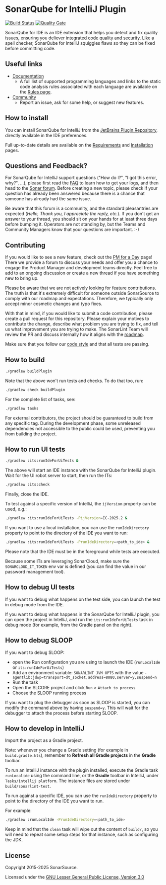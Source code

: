 SonarQube for IntelliJ Plugin
=========================

[![Build Status](https://api.cirrus-ci.com/github/SonarSource/sonarlint-intellij.svg?branch=master)](https://cirrus-ci.com/github/SonarSource/sonarlint-intellij)
[![Quality Gate](https://next.sonarqube.com/sonarqube/api/project_badges/measure?project=org.sonarsource.sonarlint.intellij%3Asonarlint-intellij&metric=alert_status)](https://next.sonarqube.com/sonarqube/dashboard?id=org.sonarsource.sonarlint.intellij%3Asonarlint-intellij)

SonarQube for IDE is an IDE extension that helps you detect and fix quality issues, ensuring you deliever [integrated code quality and security](https://www.sonarsource.com/solutions/for-developers/).
Like a spell checker, SonarQube for IntelliJ squiggles flaws so they can be fixed before committing code.

Useful links
------------

- [Documentation](https://docs.sonarsource.com/sonarlint/intellij/)
    - A full list of supported programming languages and links to the static code analysis rules associated with each language are available
      on the [Rules page](https://docs.sonarsource.com/sonarlint/intellij/using-sonarlint/rules/).
- [Community](https://community.sonarsource.com/c/help/sl)
    - Report an issue, ask for some help, or suggest new features.

How to install
--------------

You can install SonarQube for IntelliJ from the [JetBrains Plugin Repository](https://plugins.jetbrains.com/plugin/7973-sonarlint), directly
available in the IDE preferences.

Full up-to-date details are available on the [Requirements](https://docs.sonarsource.com/sonarlint/intellij/getting-started/requirements/)
and [Installation](https://docs.sonarsource.com/sonarlint/intellij/getting-started/installation/) pages.

Questions and Feedback?
--------------------------

For SonarQube for IntelliJ support questions ("How do I?", "I got this error, why?", ...), please first read
the [FAQ](https://community.sonarsource.com/t/frequently-asked-questions/7204) to learn how to get your logs, and then head to
the [Sonar forum](https://community.sonarsource.com/c/help/sl). Before creating a new topic, please check if your question has already been
answered because there is a chance that someone has already had the same issue.

Be aware that this forum is a community, and the standard pleasantries are expected (_Hello, Thank you, I appreciate the reply, etc._). If
you don't get an answer to your thread, you should sit on your hands for at least three days before bumping it. Operators are not standing
by, but the Teams and Community Managers know that your questions are important. :-)

Contributing
------------

If you would like to see a new feature, check out the [PM for a Day](https://community.sonarsource.com/c/sl/pm-for-a-day-sl/41) page! There
we provide a forum to discuss your needs and offer you a chance to engage the Product Manager and development teams directly. Feel free to
add to an ongoing discussion or create a new thread if you have something new to bring up.

Please be aware that we are not actively looking for feature contributions. The truth is that it's extremely difficult for someone outside
SonarSource to comply with our roadmap and expectations. Therefore, we typically only accept minor cosmetic changes and typo fixes.

With that in mind, if you would like to submit a code contribution, please create a pull request for this repository. Please explain your
motives to contribute the change, describe what problem you are trying to fix, and tell us what improvement you are trying to make. The
SonarLint Team will review the PR and discuss internally how it aligns with
the [roadmap](https://www.sonarsource.com/products/sonarlint/roadmap/).

Make sure that you follow our [code style](https://github.com/SonarSource/sonar-developer-toolset#code-style-configuration-for-intellij) and
that all tests are passing.

How to build
------------

```bash
./gradlew buildPlugin
```

Note that the above won't run tests and checks. To do that too, run:

```bash
./gradlew check buildPlugin
```

For the complete list of tasks, see:

```bash
./gradlew tasks
```

For external contributors, the project should be guaranteed to build from any specific tag. During the development phase, some
unreleased dependencies not accessible to the public could be used, preventing you from building the project.

How to run UI tests
-------------------

```bash
./gradlew :its:runIdeForUiTests &
```

The above will start an IDE instance with the SonarQube for IntelliJ plugin. Wait for the UI robot server to start, then run the ITs:

```bash
./gradlew :its:check
```

Finally, close the IDE.

To test against a specific version of IntelliJ, the `ijVersion` property can be used, e.g.:

```bash
./gradlew :its:runIdeForUiTests -PijVersion=IC-2025.2 &
```

If you want to use a local installation, you can use the `runIdeDirectory` property to point to the directory of the IDE you want to run:

```bash
./gradlew :its:runIdeForUiTests -PrunIdeDirectory=<path_to_ide> &
```

Please note that the IDE must be in the foreground while tests are executed.

Because some ITs are leveraging SonarCloud, make sure the `SONARCLOUD_IT_TOKEN` env var is defined (you can find the value in our
password management tool).

How to debug UI tests
---------------------

If you want to debug what happens on the test side, you can launch the test in debug mode from the IDE.

If you want to debug what happens in the SonarQube for IntelliJ plugin, you can open the project in IntelliJ, and run the
`its:runIdeForUiTests` task in debug mode (for example, from the Gradle panel on the right).


How to debug SLOOP
------------------

If you want to debug SLOOP:

* open the Run configuration you are using to launch the IDE (`runLocalIde` or `its:runIdeForUiTests`)
* Add an environment variable: `SONARLINT_JVM_OPTS` with the value `-agentlib:jdwp=transport=dt_socket,address=8080,server=y,suspend=n`
* Run the task
* Open the SLCORE project and click `Run` > `Attach to process`
* Choose the SLOOP running process

If you want to plug the debugger as soon as SLOOP is started, you can modify the command above by having `suspend=y`.
This will wait for the debugger to attach the process before starting SLOOP.

How to develop in IntelliJ
--------------------------

Import the project as a Gradle project.

Note: whenever you change a Gradle setting (for example in `build.gradle.kts`),
remember to **Refresh all Gradle projects** in the **Gradle** toolbar.

To run an IntelliJ instance with the plugin installed, execute the Gradle task `runLocalide` using the command line,
or the **Gradle** toolbar in IntelliJ, under `Tasks/intellij platform`.
The instance files are stored under `build/sonarlint-test`.

To run against a specific IDE, you can use the `runIdeDirectory` property to point to the directory of the IDE you want to run.

For example:

```bash
./gradlew :runLocalIde -PrunIdeDirectory=<path_to_ide>
```

Keep in mind that the `clean` task will wipe out the content of `build/`,
so you will need to repeat some setup steps for that instance, such as configuring the JDK.

License
-------

Copyright 2015-2025 SonarSource.

Licensed under the [GNU Lesser General Public License, Version 3.0](http://www.gnu.org/licenses/lgpl.txt)
